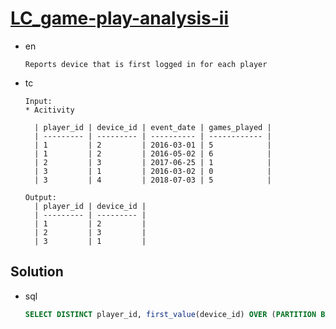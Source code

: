 # [LC_game-play-analysis-ii](https://leetcode.com/problems/game-play-analysis-ii)

* en

  ```en
  Reports device that is first logged in for each player
  ```

* tc

  ```tc
  Input:
  * Acitivity

    | player_id | device_id | event_date | games_played |
    | --------- | --------- | ---------- | ------------ |
    | 1         | 2         | 2016-03-01 | 5            |
    | 1         | 2         | 2016-05-02 | 6            |
    | 2         | 3         | 2017-06-25 | 1            |
    | 3         | 1         | 2016-03-02 | 0            |
    | 3         | 4         | 2018-07-03 | 5            |

  Output:
    | player_id | device_id |
    | --------- | --------- |
    | 1         | 2         |
    | 2         | 3         |
    | 3         | 1         |
  ```

## Solution

* sql

  ```sql
  SELECT DISTINCT player_id, first_value(device_id) OVER (PARTITION BY player_id ORDER BY event_date) device_id FROM activity
  ```
